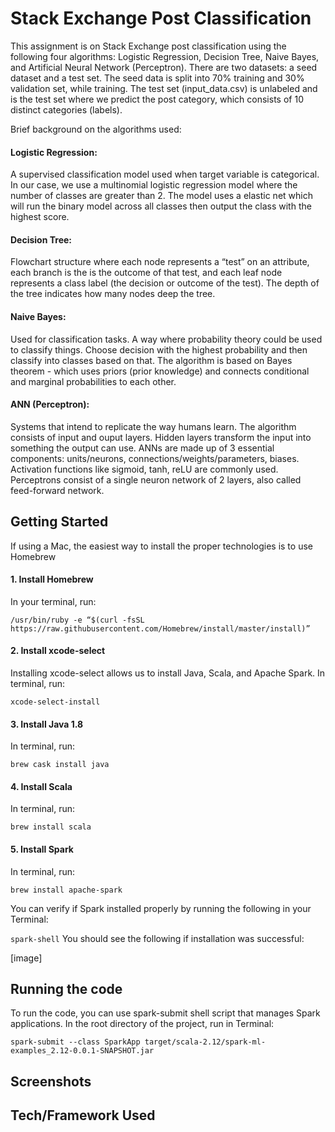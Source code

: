 # Stack Exchange Post Classification

This assignment is on Stack Exchange post classification using the following four algorithms: Logistic Regression, Decision 
Tree, Naive Bayes, and Artificial Neural Network (Perceptron). 
There are two datasets: a seed dataset and a test set. The seed data is split into 70% training and 30% validation set,
while training. The test set (input_data.csv) is unlabeled and is the test set where we predict the post category, which 
consists of 10 distinct categories (labels).

Brief background on the algorithms used:
#### Logistic Regression:
A supervised classification model used when target variable is categorical. In our case, we use a multinomial logistic 
regression model where the number of classes are greater than 2. The model uses a elastic net which will run the binary
model across all classes then output the class with the highest score.
#### Decision Tree: 
Flowchart structure where each node represents a “test” on an attribute, each branch is the is the outcome of that test, and
each leaf node represents a class label (the decision or outcome of the test). The depth of the tree indicates how many 
nodes deep the tree. 
#### Naive Bayes:
Used for classification tasks. A way where probability theory could be used to classify things. 
Choose decision with the highest probability and then classify into classes based on that. The algorithm is based on 
Bayes theorem - which uses priors (prior knowledge) and connects conditional and marginal probabilities to each other.
#### ANN (Perceptron):
Systems that intend to replicate the way humans learn. The algorithm consists of input and ouput layers. Hidden layers 
transform the input into something the output can use. 
ANNs are made up of 3 essential components: units/neurons, connections/weights/parameters, biases. 
Activation functions like sigmoid, tanh, reLU are commonly used. Perceptrons consist of a single neuron network of 2 layers, 
also called feed-forward network.


## Getting Started

If using a Mac, the easiest way to install the proper technologies is to use Homebrew

#### 1. Install Homebrew
In your terminal, run: 

```/usr/bin/ruby -e “$(curl -fsSL https://raw.githubusercontent.com/Homebrew/install/master/install)”```

#### 2. Install xcode-select 
Installing xcode-select allows us to install Java, Scala, and Apache Spark. In terminal, run:

```xcode-select-install```

#### 3. Install Java 1.8
In terminal, run:

```brew cask install java```

#### 4. Install Scala
In terminal, run:

```brew install scala```

#### 5. Install Spark
In terminal, run:

```brew install apache-spark```

You can verify if Spark installed properly by running the following in your Terminal: 

```spark-shell```
You should see the following if installation was successful: 

[image]



## Running the code

To run the code, you can use spark-submit shell script that manages Spark applications.
In the root directory of the project, run in Terminal: 

```spark-submit --class SparkApp target/scala-2.12/spark-ml-examples_2.12-0.0.1-SNAPSHOT.jar```


## Screenshots


## Tech/Framework Used



